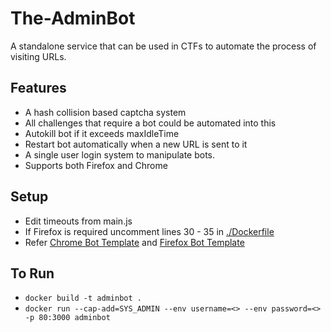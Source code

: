 # The-AdminBot
A standalone service that can be used in CTFs to automate the process of visiting URLs. 


## Features
 - A hash collision based captcha system
 - All challenges that require a bot could be automated into this
 - Autokill bot if it exceeds maxIdleTime
 - Restart bot automatically when a new URL is sent to it
 - A single user login system to manipulate bots.
 - Supports both Firefox and Chrome 


## Setup
 - Edit timeouts from main.js
 - If Firefox is required uncomment lines 30 - 35 in [./Dockerfile](./Dockerfile)
 - Refer [Chrome Bot Template](./bots/template.js) and [Firefox Bot Template](./bots/template.py)

## To Run
 - `docker build -t adminbot .`
 - `docker run --cap-add=SYS_ADMIN --env username=<> --env password=<> -p 80:3000 adminbot`
